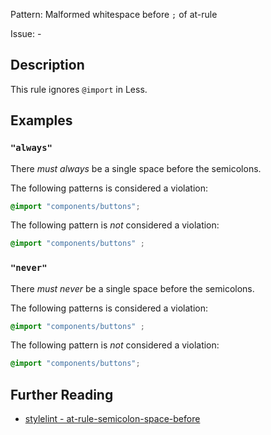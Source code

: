 Pattern: Malformed whitespace before `;` of at-rule

Issue: -

## Description

This rule ignores `@import` in Less.

## Examples

### `"always"`

There *must always* be a single space before the semicolons.

The following patterns is considered a violation:

```css
@import "components/buttons";
```

The following pattern is *not* considered a violation:

```css
@import "components/buttons" ;
```

### `"never"`

There *must never* be a single space before the semicolons.

The following patterns is considered a violation:

```css
@import "components/buttons" ;
```

The following pattern is *not* considered a violation:

```css
@import "components/buttons";
```

## Further Reading

* [stylelint - at-rule-semicolon-space-before](https://stylelint.io/user-guide/rules/at-rule-semicolon-space-before)